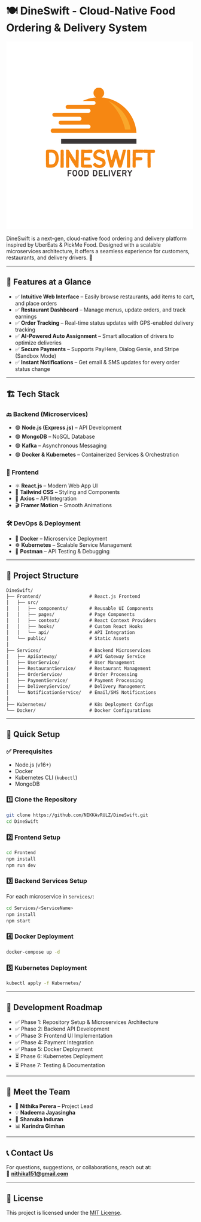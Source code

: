 # 🍽️ DineSwift - Cloud-Native Food Ordering & Delivery System

![Banner](Frontend/src/assets/projects.png)


DineSwift is a next-gen, cloud-native food ordering and delivery platform inspired by UberEats & PickMe Food. Designed with a scalable microservices architecture, it offers a seamless experience for customers, restaurants, and delivery drivers. 🚀

---

## 🚀 Features at a Glance

- ✅ **Intuitive Web Interface** – Easily browse restaurants, add items to cart, and place orders  
- ✅ **Restaurant Dashboard** – Manage menus, update orders, and track earnings  
- ✅ **Order Tracking** – Real-time status updates with GPS-enabled delivery tracking  
- ✅ **AI-Powered Auto Assignment** – Smart allocation of drivers to optimize deliveries  
- ✅ **Secure Payments** – Supports PayHere, Dialog Genie, and Stripe (Sandbox Mode)  
- ✅ **Instant Notifications** – Get email & SMS updates for every order status change  

---

## 🏗️ Tech Stack

### 🔙 Backend (Microservices)
- 🟢 **Node.js (Express.js)** – API Development  
- 🟢 **MongoDB** – NoSQL Database  
- 🟢 **Kafka** – Asynchronous Messaging  
- 🟢 **Docker & Kubernetes** – Containerized Services & Orchestration  

### 🎨 Frontend
- ⚛️ **React.js** – Modern Web App UI  
- 💅 **Tailwind CSS** – Styling and Components  
- 🔄 **Axios** – API Integration  
- 🎬 **Framer Motion** – Smooth Animations  

### 🛠️ DevOps & Deployment
- 🐳 **Docker** – Microservice Deployment  
- ☸️ **Kubernetes** – Scalable Service Management  
- 🧪 **Postman** – API Testing & Debugging  

---

## 📂 Project Structure

```
DineSwift/
├── Frontend/                  # React.js Frontend
│   ├── src/
│   │   ├── components/        # Reusable UI Components
│   │   ├── pages/             # Page Components
│   │   ├── context/           # React Context Providers
│   │   ├── hooks/             # Custom React Hooks
│   │   └── api/               # API Integration
│   └── public/                # Static Assets
│
├── Services/                  # Backend Microservices
│   ├── ApiGateway/            # API Gateway Service
│   ├── UserService/           # User Management
│   ├── RestaurantService/     # Restaurant Management
│   ├── OrderService/          # Order Processing
│   ├── PaymentService/        # Payment Processing
│   ├── DeliveryService/       # Delivery Management
│   └── NotificationService/   # Email/SMS Notifications
│
├── Kubernetes/                # K8s Deployment Configs
└── Docker/                    # Docker Configurations
```

---

## 🔧 Quick Setup

### ✅ Prerequisites
- Node.js (v16+)
- Docker
- Kubernetes CLI (`kubectl`)
- MongoDB

### 1️⃣ Clone the Repository
```bash
git clone https://github.com/NIKKAvRULZ/DineSwift.git
cd DineSwift
```

### 2️⃣ Frontend Setup
```bash
cd Frontend
npm install
npm run dev
```

### 3️⃣ Backend Services Setup
For each microservice in `Services/`:
```bash
cd Services/<ServiceName>
npm install
npm start
```

### 4️⃣ Docker Deployment
```bash
docker-compose up -d
```

### 5️⃣ Kubernetes Deployment
```bash
kubectl apply -f Kubernetes/
```

---

## 📌 Development Roadmap

- ✅ Phase 1: Repository Setup & Microservices Architecture  
- ✅ Phase 2: Backend API Development  
- ✅ Phase 3: Frontend UI Implementation  
- ✅ Phase 4: Payment Integration  
- ✅ Phase 5: Docker Deployment
- ⏳ Phase 6: Kubernetes Deployment 
- ⏳ Phase 7: Testing & Documentation  

---

## 👥 Meet the Team

- 🚀 **Nithika Perera** – Project Lead  
- 💡 **Nadeema Jayasingha**  
- 🔧 **Shanuka Induran**  
- 📊 **Karindra Gimhan**  

---

## 📞 Contact Us

For questions, suggestions, or collaborations, reach out at:  
📧 **nithika151@gmail.com**

---

## 📄 License

This project is licensed under the [MIT License](LICENSE).
